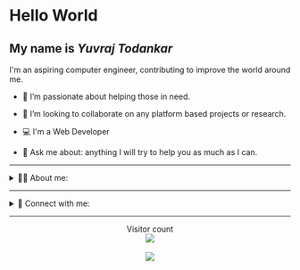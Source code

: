 # Hello World

## My name is ***Yuvraj Todankar***

I'm an aspiring computer engineer, contributing to improve the world around me.

- 🌱 I’m passionate about helping those in need.

- 👯 I’m looking to collaborate on any platform based projects or research.
- :computer: I'm a Web Developer

- 💬 Ask me about: anything I will try to help you as much as I can.


---

<div>
    <details active="true">
        <summary>👨‍💻 About me:</summary>
            <br>
<div> 
    - Technologies:
        <p><br>
            <img align="left" alt="cmulay | HTML5" width="22px" src="https://github.com/cmulay/about/blob/master/designs/mytech/html5.png" />
            <img align="left" alt="cmulay | CSS3" width="22px" src="https://github.com/cmulay/about/blob/master/designs/mytech/css3.png" />        
            <img align="left" alt="cmulay | JAVA" width="22px" src="https://github.com/cmulay/about/blob/master/designs/mytech/java.png" />                      
            <img align="left" alt="cmulay | JavaScript" width="22px" src="https://github.com/cmulay/about/blob/master/designs/mytech/javascript.png" />                    
            <img align="left" alt="cmulay | Python" width="22px" src="https://github.com/cmulay/about/blob/master/designs/mytech/python.png" />                      
            <img align="left" alt="cmulay | MySQL" width="22px" src="https://github.com/cmulay/about/blob/master/designs/mytech/mysql.png" />                      
        </p><br>
</div>

<br>

<div> 
     - IDE's:
            <p><br>
                <img align="left" alt="cmulay | Adobe Dreamweaver" width="22px" src="https://github.com/cmulay/about/blob/master/designs/ide_packages/pycharm.png" />
                <img align="left" alt="cmulay | Visual Studio Code" width="22px" src="https://github.com/cmulay/about/blob/master/designs/ide_packages/vsc.png" />
            </p><br>
</div>

<br>

<div> 
    - OS:
        <p><br>
            <img align="left" alt="cmulay | Linux" width="22px" src="https://github.com/cmulay/about/blob/master/designs/os/linux.png" />
            <img align="left" alt="cmulay | macOS" width="22px" src="https://github.com/cmulay/about/blob/master/designs/os/macos.png" />
            <img align="left" alt="cmulay | Windows" width="22px" src="https://github.com/cmulay/about/blob/master/designs/os/windows.png" />                      
        </p><br>
</div>
    </details>
</div>

---

<div>
    <details active="true">
        <summary> 🔗 Connect with me:</summary>
            <br>
            <div> 
 <div>
  - Social:
 <p>
  
  [<img align="left" alt="cmulay | Mail" width="22px" src="https://github.com/cmulay/about/blob/master/designs/socials/gmail.png" />](yuvrajtodankar123@gmail.com)


[<img align="left" alt="cmulay | LinkedIn" width="22px" src="https://github.com/cmulay/about/blob/master/designs/socials/linkedin.png" />](https://www.linkedin.com/in/yuvraj-todankar-72641b248/)

[<img align="left" alt="cmulay | Twitter" width="22px" src="https://github.com/cmulay/about/blob/master/designs/socials/twitter.png" />](https://twitter.com/YuvrajTodankar)

 </p>
</div>
            <br>
    </details>
</div>
 
---
<p align="center"> 
  Visitor count<br>
  <img src="https://profile-counter.glitch.me/YuvrajTo/count.svg" />
</p>

<p align="center">
    <img src="https://img.shields.io/badge/THANKS%20FOR-VISITING%20❤%EF%B8%8F-informational?style=for-the-badge&logo=github"/>    
</p>
